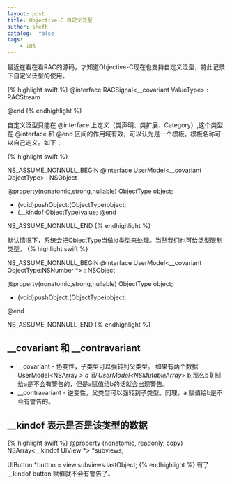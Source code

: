 ```yaml
---
layout: post
title: Objective-C 自定义泛型
author: shefh
catalog:  false
tags:
    - iOS
---
```


最近在看在看RAC的源码，才知道Objective-C现在也支持自定义泛型，特此记录下自定义泛型的使用。

{% highlight swift %}
@interface RACSignal<__covariant ValueType> : RACStream

@end
{% endhighlight %}


自定义泛型只能在 @interface 上定义（类声明、类扩展、Category）,这个类型在 @interface 和 @end 区间的作用域有效，可以认为是一个模板。模板名称可以自己定义。如下：

{% highlight swift %}

NS_ASSUME_NONNULL_BEGIN
@interface UserModel<__covariant ObjectType> : NSObject

@property(nonatomic,strong,nullable) ObjectType object;
- (void)pushObject:(ObjectType)object;
- (__kindof ObjectType)value;
@end

NS_ASSUME_NONNULL_END
{% endhighlight %}

默认情况下，系统会把ObjectType当做id类型来处理。当然我们也可给泛型限制类型。
{% highlight swift %}

NS_ASSUME_NONNULL_BEGIN
@interface UserModel<__covariant ObjectType:NSNumber *> : NSObject

@property(nonatomic,strong,nullable) ObjectType object;
- (void)pushObject:(ObjectType)object;

@end

NS_ASSUME_NONNULL_END
{% endhighlight %}

## __covariant 和 __contravariant
 * __covariant - 协变性，子类型可以强转到父类型。 如果有两个数据 UserModel<NSArray *> a 和 UserModel<NSMutableArray*> b,那么b复制给a是不会有警告的，但是a赋值给b的话就会出现警告。
 * __contravariant - 逆变性，父类型可以强转到子类型。同理，a 赋值给b是不会有警告的。

## __kindof 表示是否是该类型的数据
{% highlight swift %}
@property (nonatomic, readonly, copy) NSArray<__kindof UIView *> *subviews;

UIButton *button = view.subviews.lastObject;
{% endhighlight %}
有了__kindof button 赋值就不会有警告了。


